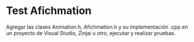 # Test Afichmation
Agregar las clases Animation.h, Afichmation.h y su implementación .cpp en un proyecto de Visual Studio, Zinjai u otro, ejecutar y realizar pruebas.
